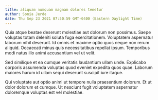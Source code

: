 ```yaml
---
title: aliquam numquam magnam dolores tenetur
author: Sonia Jerde
date: Thu Sep 23 2021 07:50:59 GMT-0400 (Eastern Daylight Time)
---
```

Quia atque beatae deserunt molestiae aut dolorum non possimus. Saepe voluptas totam deleniti soluta fuga exercitationem. Voluptatem aspernatur laborum nihil deserunt. Id omnis et maxime optio quos neque non rerum aliquid. Occaecati minus quis necessitatibus repellat ipsum. Temporibus modi natus illo animi accusantium vel ut velit.

 Sed similique et ea cumque veritatis laudantium ullam unde. Explicabo corporis assumenda voluptas quod eveniet expedita quos quae. Laborum maiores harum id ullam sequi deserunt suscipit iure itaque.

 Qui voluptate aut optio animi ut tempore nulla praesentium dolorum. Et ut dolor dolorum et cumque. Ut nesciunt fugit voluptatem aspernatur doloremque voluptas est vel molestiae.